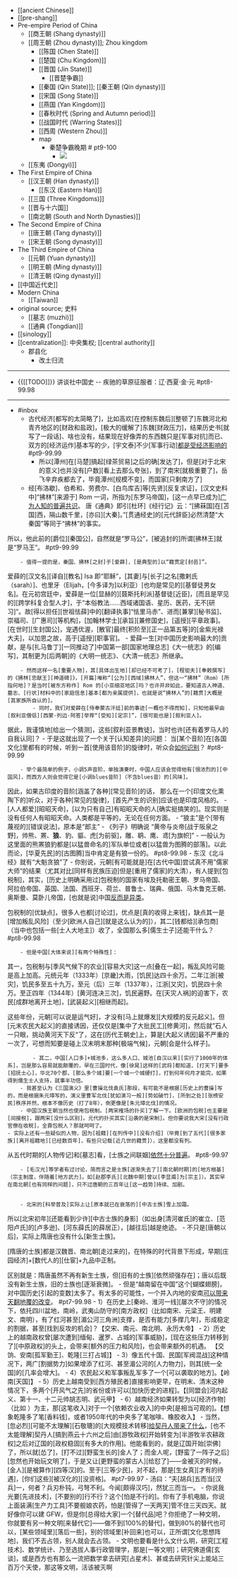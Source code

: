 - [[ancient Chinese]]
- [[pre-shang]]
- Pre-empire Period of China
    - [[商王朝 (Shang dynasty)]]
    - [[周王朝 (Zhou dynasty)]]; Zhou kingdom
        - [[陈国 (Chen State)]]
        - [[楚国 (Chu Kingdom)]]
        - [[晋国 (Jin State)]]
            - [[晋楚争霸]]
        - [[秦国 (Qin State)]]; [[秦王朝 (Qin dynasty)]]
        - [[宋国 (Song State)]]
        - [[燕国 (Yan Kingdom)]]
        - [[春秋时代 (Spring and Autumn period)]]
        - [[战国时代 (Warring States)]]
        - [[西周 (Western Zhou)]]
        - map
            - 秦楚争霸晚期   # pt9-100
                - ![](https://firebasestorage.googleapis.com/v0/b/firescript-577a2.appspot.com/o/imgs%2Fapp%2FXELiu-NovaKG%2F_SjmRn8MC3.jpg?alt=media&token=b8393622-df62-42ef-a58e-d3fdabcbf6fb)
    - [[东夷 (Dongyi)]]
- The First Empire of China
    - [[汉王朝 (Han dynasty)]]
        - [[东汉 (Eastern Han)]]
    - [[三国 (Three Kingdoms)]]
    - [[晋与十六国]]
    - [[南北朝 (South and North Dynasties)]]
- The Second Empire of China
    - [[唐王朝 (Tang dynasty)]]
    - [[宋王朝 (Song dynasty)]]
- The Third Empire of China
    - [[元朝 (Yuan dynasty)]]
    - [[明王朝 (Ming dynasty)]]
    - [[清王朝 (Qing dynasty)]]
- [[中国近代史]]
- Modern China
    - [[Taiwan]]
- original source; 史料
    - [[墓志 (muzhi)]]
    - [[通典 (Tongdian)]]
- [[sinology]]
- [[centralization]]: 中央集权; [[central authority]]
    - 郡县化
        - 改土归流
- ---
- {{[[TODO]]}} 讲谈社中国史 -- 疾驰的草原征服者：辽·西夏·金·元   #pt8-99.98 
- ---
- #inbox
    - 古代经济[都写的太简略了]，比如高欢[在控制东魏后][整顿了]东魏河北和青齐地区的[财政和盐政]，[极大的缓解了]东魏[财政压力]，结果历史书[就写了一段话]、啥也没有，结果现在好像弄的东西魏只是[军事对抗]而已、双方的[经济运作]基本写的少，[宇文泰]不少[军事行动][都是受经济影响的](https://www.zhihu.com/pin/1430690806349402112) #pt9-99.99
        - 所以[潭州]在[马楚]搞起[绿茶贸易]之后的确[发达了]，但是[对于北宋的意义]也并没有[户数][看上去那么夸张]，到了南宋[就极重要了]，岳飞辛弃疾都去了，毕竟潭州[规模不变]，而国家[只剩南方了]
    - 经[布洛歇]、伯希和、劳费尔、[白鸟库吉]等[先贤][反复求证]，[汉文史料中]“拂林”[来源于] Rom 一词，所指为[东罗马帝国]，[这一点早已成为][广为人知的普遍共识](https://www.zhihu.com/question/340940737/answer/2117647362)。
唐《通典》即引[杜环]《经行记》云：“[拂菻国]在[苫国]西，隔山数千里，[亦曰][大秦]。”[贯通经史]的[元代辞臣]必然清楚“大秦国”等同于“拂林”的事实。

所以，他此前的[爵位][秦国公]，自然就是“罗马公”，[被追封的]所谓[拂林王]就是“罗马王”。 #pt9-99.99


        - 值得一提的是，秦国、拂林[之封]于[爱薛]，[是典型的]以“籍贯定[封邑]”。

爱薛的[汉文名][译自][教名] Isa 即“耶稣”，[其妻]与[长子]之名[撒剌氏（sarah）]、也里牙（Elijah，[今多译为]以利亚）[也均是常见的][基督徒男女名]。在元初宫廷中，爱薛是一位[显赫的][聂斯托利派]基督徒[近臣]，[而且是罕见的][跨学科复合型人才]，于“本俗教法......西域诸国语、星历、医药，无不[研习]”。故[得以担任][世祖怯薛]中的[翻译执事]“怯里马赤”、进而[兼掌][秘书监]、崇福司、[广惠司][等机构]，[加翰林学士][承旨][兼修国史]，[遥授][平章政事]。[在世时][生封国公]，宠遇优渥，[散官]最终[积阶至][正一品第五等]的[金紫光禄大夫]，以加恩之故，高于[遥授][职事官]。
            - 爱薛一生[对中国历史影响最大的]贡献，是与[扎马鲁丁][一同推动了]中国第一部[国家地理总志]《大一统志》的[编写]，其制更为[后两朝]的《大明一统志》、《大清一统志》所继承。


        - 然而这样一名[重要人物]，其[具体出生地][却已经不可考了]，[程钜夫][奉敕撰写]的《拂林[忠献王][神道碑]》，[开篇]唯称“[公为][西域]拂林人”，但这一“拂林”（Rom）[所指何地]？是当时[被东方称作] Rom 的[小亚细亚地区]吗？也许并非如此，要知道古人神道、墓志、[行状]材料中的[家庭信息]基本[都为亲属提供]，也就是说“拂林人”的[籍贯]大概是[其家族所自认的]。
            - 同时，我们对爱薛在[侍奉蒙古汗廷]前的事迹[一概也不得而知]，只知他最早由[叙利亚僧侣][西蒙·列边·阿答]举荐“[受知][定宗]”，[很可能也是][叙利亚人]。

据此，我谨慎地[给出一个猜测]，这些[叙利亚景教徒]，当时也许[还有着罗马人的自我认同]？
    - 于是这就出现了一个关于[认知差异]的问题：
当[某个音阶]在[各国文化]里都有的时候，听到一首[使用该音阶]的旋律时，听众会[如何识别](https://bbs.saraba1st.com/2b/thread-2005767-2-1.html)？ #pt8-99.99

        - 举个最简单的例子，小调5声音阶，单独演奏时，中国人应该会觉得他有[很浓烈的][中国风]，而西方人则会觉得它是[小调blues音阶]（不含blues音）的[风味]。
因此，如果古印度的音阶[涵盖了各种][常见音阶]的话，
那么在一个[印度文化熏陶下的]听众，对于各种[常见的旋律]，[首先产生的识别]应该也是印度风格的。
        - [人人都爱][昭昭天命]，[以为只有自己]有昭昭天命的人[确实挺搞笑的]。现实则是没有任何人有昭昭天命。人类都是平等的，无论在任何方面。
    - “狼主”是个[带有蔑视的][错误说法]，原本是“郎主” 
        - 《列子》明确说 “黄帝与炎帝[战于阪泉之野]，帅熊、罴、**狼**、豹、貙、虎[为前驱]，雕、鹖、鹰、鸢[为旗帜]”
            - 一般认为这里面的熊罴狼豹都是[以猛兽命名的]军队单位或者[以猛兽为图腾的部落]。以此而论，[华夏先民]的[古图腾]当中肯定是有狼一份的。 #pt8-99.98
        - 东汉《北斗经》就有“大魁贪狼”了
    - 你别说，元朝[有可能就是]在[古代中国]尝试真不用”儒家大师“的结果（尤其对比[同样有民族压迫]但是[重用了儒家]的大清），有人提到[包税制]，其实，[历史上明确采用过]包税制的国家有埃及托勒密王朝、罗马帝国、阿拉伯帝国、英国、法国、西班牙、荷兰、普鲁士、瑞典、俄国、马木鲁克王朝、奥斯曼、莫卧儿帝国，[也就是说]中国[反而是异类](https://www.zhihu.com/question/24205987/answer/732533678)。

包税制的[优缺点]，很多人也都[讨论过]，优点是[真的收得上来钱]，缺点其一是[增加叛乱风险]（至少[欧洲人自己][就是这么认为的]），其二[钱都给][承包商]（当中也包括一些[士人大地主]）收了，全国那么多[儒生士子]还能干什么？ #pt8-99.98


        - 但是中国[大体来说][有两个特殊性]：

其一，包税制与[季风气候下的农业][容易大灾]这一点[叠在一起]，叛乱风险可能是高上加高。元统元年（1333年）[京畿]大雨，[饥民]达四十余万。二年江浙[被灾]，饥民多至五十九万，至元（后）三年（1337年），江浙[又灾]，饥民四十余万。至正四年（1344年）[黄河连决三次]，饥民遍野。在[天灾人祸]的迫害下，农民[成群地离开土地]，[武装起义][相继而起]。

这些年份，元朝[可以说是运气好]，才没有[马上就爆发][大规模的反元起义]。但[元末农民大起义]的直接诱因，还仅仅是[集中了大批民工][修黄河]，然后就”石人一只眼，挑动黄河天下反“了，这在[历代王朝史]上，算是[大起义诱因]最不严重的一次了，可想而知要是碰上汉末明末那种[极端气候]，元朝[会是什么样子]。


            - 其二，中国[人口多]+城池多，这么多人口、城池[自汉以来][实行了1000年的体系]，岂是那么容易就能颠覆的，早在三国时代，像[徐晃]这样的[武将]都知道，[打天下]要多[招抚士心]，华北70个郡，[那么多个城]要[一个城一个城硬打]，打到何年何月才能完，如果得到儒生士人支持，就事半功倍。
        - 我甚至认为《三国演义》里[曹操北伐袁氏]那段，有可能不是根据[历史上的曹操]写的，而是根据朱元璋写的，演义里曹军北伐[犹如演习一般][势如破竹]，[所到之处][张榜安民]秩序井然，根本不像历史（打了8年），倒更像是[朱元璋北伐]的情况。
        - 中国汉族王朝当然也使用包税制。[两宋榷场的扑买]了解一下。[欧洲的包税]也主要是[间接税]，跟两宋[没什么区别]。元代的扑买其实[沿袭的是宋制]。但你要说我大宋[没有行政官僚在收税]，全靠包税人？那就呵呵了。
    - 实际上还有一些疑似的人物，因为[祖籍][在列传中][没有介绍]（毕竟[到了五代][很多家族][离开祖籍地][已经数百年]，有些只记载[近几世的籍贯]），这里都没有列。
从五代时期的[人物传记]和[墓志]看，[士族之间联姻][依然十分普遍](https://www.zhihu.com/question/448230602/answer/1889125298)。 #pt8-99.97


        - [毛汉光]等学者有过讨论，简而言之是士族[逐渐失去了][南北朝时期]的[地方根基]（宗主制度，伴随着[地方武力]。如[赵郡李氏][北魏中期]曾以[李显甫]为[宗主]）。其实早在南北朝[也有同样的问题]，只不过唐朝的三百年让[这一趋势]持续、加剧。


        - 北宋的[科举普及]实际上让[原本就已在衰落的][中古士族]雪上加霜。
所以[北宋初年][还能看到少许][中古士族的身影]（如出身[清河崔氏]的崔立、[范阳卢氏]的[卢多逊]、[河东薛氏]的薛居正），[越往后]越是绝迹。
        - 不只是[唐朝以后]，实际上隋唐也没有什么[新生士族]。

[隋唐的士族]都是汉魏晋、南北朝[走过来的]，在特殊的时代背景下形成，早期[庄园经济]+[数代人的][仕宦]+九品中正制。

区别就是：隋唐虽然不再有新生士族，但[旧有的士族][依然顽强存在]；唐以后既没有新生士族，旧的士族也[逐渐衰微]。
    - 但是“越南留在中国”这个[蝴蝶翅膀]，对中国历史[引起的变数]太多了。有太多的可能性，一个并入内地的安南[可以带来天翻地覆的改变](https://www.zhihu.com/question/350575701/answer/2242520809)。 #pt7-99.98
        - 1）在历史上[秦岭、淮河一线][屡次不守]的情况下，依托四川盆地，南岭，武夷山防守的[南方政权]（比如南宋、元梁王、明建文、南明），有了红河甚至[湄公河三角洲]支撑，是否有能力[多撑几年]，形成稳定的割据，甚至[找到反攻的机会]？【交宋、南元、南北明、永历大帝】
        - 2）历史上的越南政权曾[屡次遭到]缅甸、暹罗、占城的[军事威胁]，[现在这些压力转移到了][中原政权]的头上，会带来[额外的压力和风险]，也会带来额外的机遇。 【交饷、安南[孤军勤王]、乾隆[三打占城]】
        - 3）像五代十国、民国[军阀混战]这种情况下，两广[割据势力]如果增添了红河、甚至湄公河的[人力物力]，则其[统一全国]的[几率会增大]。
        - 4）农民起义和军事叛乱军多了一个[可以袭取的地方]。【岭南[天国]】
        - 5）历史上越南受到[西方殖民者]直接影响更早，在明末、清末这种情况下，多两个[开风气之先]的省份或许可以[加快历史的进程]。【[同盟会]河内起义、第十一、十二元帅胡志明、武元甲】
        - 6）越南经济如果转型为以[经济作物]（比如 ）为主，那[这笔收入]对于一个[依赖农业收入]的中央[是相当可观的]。【想象乾隆多了笔[香料钱]，或者1950年代的中央多了笔咖啡、橡胶收入】
    - 当然，[忽必烈][可能不太理解][石敬瑭]的[大规模技术转移][给契丹人带来了什么](https://www.zhihu.com/question/23166033/answer/232764382)，[也不太能理解]契丹人[搞到燕云十六州之后]由[游牧政权]开始转变为[半游牧半农耕政权]之后对辽国的[政权稳固][有多大的作用]。他能看到的，就是辽国开始[崇佛]了，所以就[怂了]，[打不过][野蛮生长的]金人了；而金人呢，[野蛮了一阵子之后][忽然也开始玩文明了]，于是又让[更野蛮的蒙古人][给怼了]——金被灭的时候，[金人][是被算作][四等汉]的。至于[三等少民]，对不起，那是[生女真][才有的待遇]，[你们这些][被汉化的][没资格]。 #pt7-99.97
        - 汤曰：“夫[胡兵]五而当[汉兵]一，何者？兵刃朴钝，弓弩不利。今闻[颇得汉巧]，然犹三而当一。
        - 你说我光要[先进技术]，[不要别的]行不行？这个[怕是不行的]。你有了手机电脑，你说上面装满[生产力工具]不要舰娘农药，怕是[管得了一天两天]管不住三天四天。就好像你可以建 GFW，但是你[总得给大家]一个[替代品]吧？你拒绝了一种文明，你就要有另一种文明[来替代它]——做不到[100%的替代]，做到80%的替代也可以，[某些领域里][落后一些]，别的领域里[补回来]也可以，正所谓[文化思想阵地]，我们不去占领，别人就会去占领。
        - 文明也要看是什么文什么明，研究[工程技术]、数学统计、乃至选拔人事行政管理学，那是[一等文明]；研究佛道儒[玄谈]，或是西方也有那么一流把数学拿去研究[占星术]、甚或去研究针尖上能站三百万个天使，那这等文明，活该被灭啊
